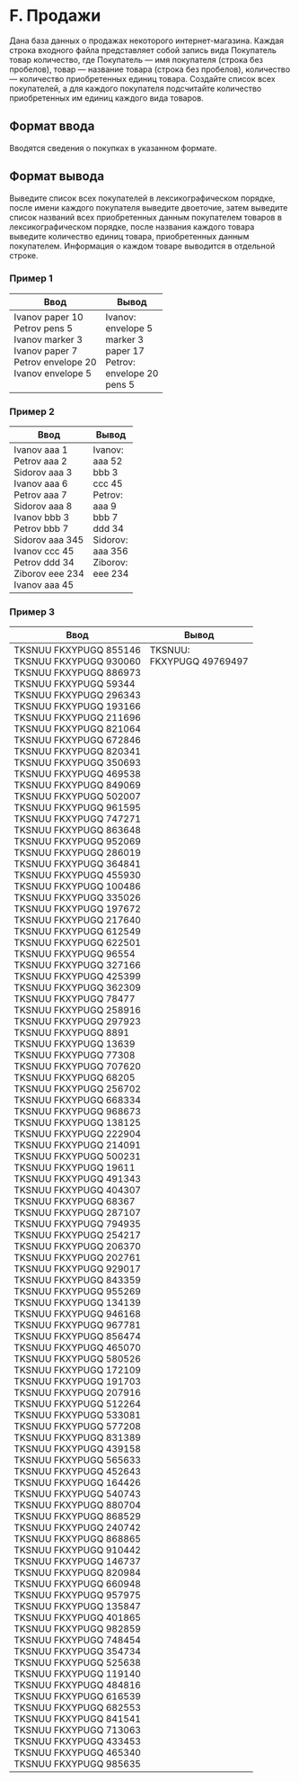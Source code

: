 # F. Продажи

Дана база данных о продажах некоторого интернет-магазина. Каждая строка входного файла представляет собой запись вида Покупатель товар количество, где Покупатель — имя покупателя (строка без пробелов), товар — название товара (строка без пробелов), количество — количество приобретенных единиц товара. Создайте список всех покупателей, а для каждого покупателя подсчитайте количество приобретенных им единиц каждого вида товаров.

## Формат ввода
Вводятся сведения о покупках в указанном формате.

## Формат вывода
Выведите список всех покупателей в лексикографическом порядке, после имени каждого покупателя выведите двоеточие, затем выведите список названий всех приобретенных данным покупателем товаров в лексикографическом порядке, после названия каждого товара выведите количество единиц товара, приобретенных данным покупателем. Информация о каждом товаре выводится в отдельной строке.

### Пример 1
Ввод | Вывод
---| ---
Ivanov paper 10 <br> Petrov pens 5 <br> Ivanov marker 3 <br> Ivanov paper 7 <br> Petrov envelope 20 <br> Ivanov envelope 5 <br><br> | Ivanov: <br> envelope 5 <br> marker 3 <br> paper 17 <br> Petrov: <br> envelope 20 <br> pens 5

### Пример 2
Ввод | Вывод
---| ---
Ivanov aaa 1 <br> Petrov aaa 2 <br> Sidorov aaa 3 <br> Ivanov aaa 6 <br> Petrov aaa 7 <br> Sidorov aaa 8 <br> Ivanov bbb 3 <br> Petrov bbb 7 <br> Sidorov aaa 345 <br> Ivanov ccc 45 <br> Petrov ddd 34 <br> Ziborov eee 234 <br> Ivanov aaa 45 | Ivanov: <br> aaa 52 <br> bbb 3 <br> ccc 45 <br> Petrov: <br> aaa 9 <br> bbb 7 <br> ddd 34 <br> Sidorov: <br> aaa 356 <br> Ziborov: <br> eee 234 <br><br>

### Пример 3
Ввод | Вывод
---| ---
TKSNUU FKXYPUGQ 855146 <br> TKSNUU FKXYPUGQ 930060 <br> TKSNUU FKXYPUGQ 886973 <br> TKSNUU FKXYPUGQ 59344 <br> TKSNUU FKXYPUGQ 296343 <br> TKSNUU FKXYPUGQ 193166 <br> TKSNUU FKXYPUGQ 211696 <br> TKSNUU FKXYPUGQ 821064 <br> TKSNUU FKXYPUGQ 672846 <br> TKSNUU FKXYPUGQ 820341 <br> TKSNUU FKXYPUGQ 350693 <br> TKSNUU FKXYPUGQ 469538 <br> TKSNUU FKXYPUGQ 849069 <br> TKSNUU FKXYPUGQ 502007 <br> TKSNUU FKXYPUGQ 961595 <br> TKSNUU FKXYPUGQ 747271 <br> TKSNUU FKXYPUGQ 863648 <br> TKSNUU FKXYPUGQ 952069 <br> TKSNUU FKXYPUGQ 286019 <br> TKSNUU FKXYPUGQ 364841 <br> TKSNUU FKXYPUGQ 455930 <br> TKSNUU FKXYPUGQ 100486 <br> TKSNUU FKXYPUGQ 335026 <br> TKSNUU FKXYPUGQ 197672 <br> TKSNUU FKXYPUGQ 217640 <br> TKSNUU FKXYPUGQ 612549 <br> TKSNUU FKXYPUGQ 622501 <br> TKSNUU FKXYPUGQ 96554 <br> TKSNUU FKXYPUGQ 327166 <br> TKSNUU FKXYPUGQ 425399 <br> TKSNUU FKXYPUGQ 362309 <br> TKSNUU FKXYPUGQ 78477 <br> TKSNUU FKXYPUGQ 258916 <br> TKSNUU FKXYPUGQ 297923 <br> TKSNUU FKXYPUGQ 8891 <br> TKSNUU FKXYPUGQ 13639 <br> TKSNUU FKXYPUGQ 77308 <br> TKSNUU FKXYPUGQ 707620 <br> TKSNUU FKXYPUGQ 68205 <br> TKSNUU FKXYPUGQ 256702 <br> TKSNUU FKXYPUGQ 668334 <br> TKSNUU FKXYPUGQ 968673 <br> TKSNUU FKXYPUGQ 138125 <br> TKSNUU FKXYPUGQ 222904 <br> TKSNUU FKXYPUGQ 214091 <br> TKSNUU FKXYPUGQ 500231 <br> TKSNUU FKXYPUGQ 19611 <br> TKSNUU FKXYPUGQ 491343 <br> TKSNUU FKXYPUGQ 404307 <br> TKSNUU FKXYPUGQ 68367 <br> TKSNUU FKXYPUGQ 287107 <br> TKSNUU FKXYPUGQ 794935 <br> TKSNUU FKXYPUGQ 254217 <br> TKSNUU FKXYPUGQ 206370 <br> TKSNUU FKXYPUGQ 202761 <br> TKSNUU FKXYPUGQ 929017 <br> TKSNUU FKXYPUGQ 843359 <br> TKSNUU FKXYPUGQ 955269 <br> TKSNUU FKXYPUGQ 134139 <br> TKSNUU FKXYPUGQ 946168 <br> TKSNUU FKXYPUGQ 967781 <br> TKSNUU FKXYPUGQ 856474 <br> TKSNUU FKXYPUGQ 465070 <br> TKSNUU FKXYPUGQ 580526 <br> TKSNUU FKXYPUGQ 172109 <br> TKSNUU FKXYPUGQ 191703 <br> TKSNUU FKXYPUGQ 207916 <br> TKSNUU FKXYPUGQ 512264 <br> TKSNUU FKXYPUGQ 533081 <br> TKSNUU FKXYPUGQ 577208 <br> TKSNUU FKXYPUGQ 831389 <br> TKSNUU FKXYPUGQ 439158 <br> TKSNUU FKXYPUGQ 565633 <br> TKSNUU FKXYPUGQ 452643 <br> TKSNUU FKXYPUGQ 164426 <br> TKSNUU FKXYPUGQ 540743 <br> TKSNUU FKXYPUGQ 880704 <br> TKSNUU FKXYPUGQ 868529 <br> TKSNUU FKXYPUGQ 240742 <br> TKSNUU FKXYPUGQ 868865 <br> TKSNUU FKXYPUGQ 910442 <br> TKSNUU FKXYPUGQ 146737 <br> TKSNUU FKXYPUGQ 820984 <br> TKSNUU FKXYPUGQ 660948 <br> TKSNUU FKXYPUGQ 957975 <br> TKSNUU FKXYPUGQ 135847 <br> TKSNUU FKXYPUGQ 401865 <br> TKSNUU FKXYPUGQ 982859 <br> TKSNUU FKXYPUGQ 748454 <br> TKSNUU FKXYPUGQ 354734 <br> TKSNUU FKXYPUGQ 525638 <br> TKSNUU FKXYPUGQ 119140 <br> TKSNUU FKXYPUGQ 484816 <br> TKSNUU FKXYPUGQ 616539 <br> TKSNUU FKXYPUGQ 682553 <br> TKSNUU FKXYPUGQ 841541 <br> TKSNUU FKXYPUGQ 713063 <br> TKSNUU FKXYPUGQ 433453 <br> TKSNUU FKXYPUGQ 465340 <br> TKSNUU FKXYPUGQ 985635 | TKSNUU: <br> FKXYPUGQ 49769497 <br><br><br><br><br><br><br><br><br><br><br><br><br><br><br><br><br><br><br><br><br><br><br><br><br><br><br><br><br><br><br><br><br><br><br><br><br><br><br><br><br><br><br><br><br><br><br><br><br><br><br><br><br><br><br><br><br><br><br><br><br><br><br><br><br><br><br><br><br><br><br><br><br><br><br><br><br><br><br><br><br><br><br><br><br><br><br><br><br><br><br><br><br><br><br><br><br><br><br>
